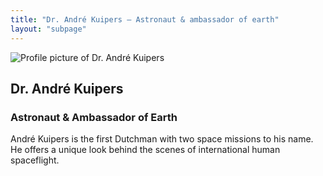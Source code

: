 ```yaml
---
title: "Dr. André Kuipers — Astronaut & ambassador of earth"
layout: "subpage"
---
```


<div class="speaker-intro clearfix">
  <img src="/img/speakers/speaker-andre-kuipers.jpg" alt="Profile picture of Dr. André Kuipers" class="speaker-image">
  <h2>Dr. André Kuipers</h2>
  <h3>Astronaut & Ambassador of Earth</h3>
</div>

André Kuipers is the first Dutchman with two space missions to his name. He offers a unique look behind the scenes of international human spaceflight.
